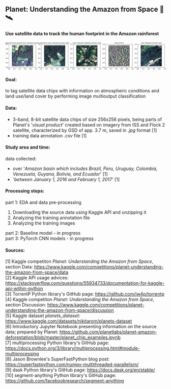 ## Planet: Understanding the Amazon from Space 🌳🛰️
#### Use satellite data to track the human footprint in the Amazon rainforest

![](planet_examples.jpg)

#### Goal:
to tag satellite data chips with information on atmospheric conditions and land use/land cover by performing image multioutput classification

#### Data:
- 3-band, 8-bit satellite data chips of size 256x256 pixels, being parts of Planet's '*visual product*' created based on imagery from ISS and Flock 2 satellite, characterized by GSD of app. 3.7 m, saved in *.jpg* format [1]
- training data annotation *.csv* file [1]

#### Study area and time:
data collected:
- over '*Amazon basin which includes Brazil, Peru, Uruguay, Colombia, Venezuela, Guyana, Bolivia, and Ecuador*' [1]
- '*between January 1, 2016 and February 1, 2017*' [1]

#### Processing steps:
part 1: EDA and data pre-processing
1. Downloading the source data using Kaggle API and unzipping it
2. Analyzing the training annotation file
3. Analyzing the training images

part 2: Baseline model - in progress <br>
part 3: PyTorch CNN models - in progress

#### Sources: 
[1] Kaggle competiton *Planet: Understanding the Amazon from Space*, section Data: https://www.kaggle.com/competitions/planet-understanding-the-amazon-from-space/data <br> 
[2] Kaggle API usage advices: https://stackoverflow.com/questions/55934733/documentation-for-kaggle-api-within-python <br>
[3] TorrentP Python library's GitHub page: https://github.com/iw4p/torrentp <br>
[4] Kaggle competiton *Planet: Understanding the Amazon from Space*, section Discussion: https://www.kaggle.com/competitions/planet-understanding-the-amazon-from-space/discussion <br> 
[5] Kaggle dataset *planets_dataset*: https://www.kaggle.com/datasets/nikitarom/planets-dataset <br>
[6] Introductory Jupyter Notebook presenting information on the source data; prepared by Planet: https://github.com/planetlabs/planet-amazon-deforestation/blob/master/planet_chip_examples.ipynb <br>
[7] multiprocessing Python library's GitHub page: https://docs.python.org/3/library/multiprocessing.html#module-multiprocessing <br>
[8] Jason Brownlee's SuperFastPython blog post: https://superfastpython.com/numpy-multithreaded-parallelism/ <br>
[9] dask Python library's GitHub page: https://docs.dask.org/en/stable/ <br>
[10] segment-anything Python library's GitHub page: https://github.com/facebookresearch/segment-anything
